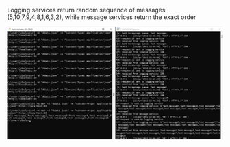 Logging services return random sequence of messages (5,10,7,9,4,8,1,6,3,2), while message services return the exact order

![Alt text](https://github.com/Katushka-Induktivnosti/Micro_services/blob/main/%D0%A1%D0%BD%D0%B8%D0%BC%D0%BE%D0%BA%20%D1%8D%D0%BA%D1%80%D0%B0%D0%BD%D0%B0%202022-04-23%20154726.png)
